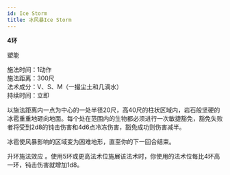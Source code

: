 ```yaml
---
id: Ice Storm
title: 冰风暴Ice Storm
---
```


**4环**

塑能

施法时间：1动作  
施法距离：300尺  
法术成分：V、S、M（一撮尘土和几滴水）  
持续时间：立即  


以施法距离内一点为中心的一处半径20尺，高40尺的柱状区域内，岩石般坚硬的冰雹重重地砸向地面。每个处在范围内的生物都必须进行一次敏捷豁免，豁免失败者将受到2d8的钝击伤害和4d6点冷冻伤害，豁免成功则伤害减半。


冰雹使风暴影响的区域变为困难地形，直至你的下一回合结束。

升环施法效应
。使用5环或更高法术位施展该法术时，你使用的法术位每比4环高一环，钝击伤害就增加1d8。
